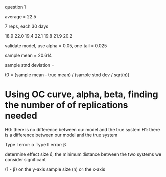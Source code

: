 question 1

average = 22.5

7 reps, each 30 days

18.9 22.0 19.4 22.1 19.8 21.9 20.2

validate model, use alpha = 0.05, one-tail = 0.025

sample mean = 20.614

sample stnd deviation =

t0 = (sample mean - true mean) / (sample stnd dev / sqrt(n))

# Using OC curve, alpha, beta, finding the number of of replications needed

H0: there is no difference between our model and the true system
H1: there is a difference between our model and the true system

Type I error: α
Type II error: β

determine effect size δ, the minimum distance between the two systems we consider significant

(1 - β) on the y-axis
sample size (n) on the x-axis
